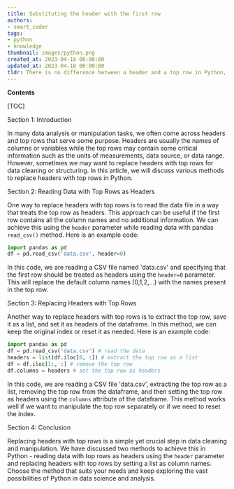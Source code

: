 ```yaml
---
title: Substituting the header with the first row
authors:
- smart_coder
tags:
- python
- knowledge
thumbnail: images/python.png
created_at: 2023-04-18 00:00:00
updated_at: 2023-04-18 00:00:00
tldr: There is no difference between a header and a top row in Python, they both refer to the first row of a data table.
---
```


**Contents**

[TOC]

Section 1: Introduction

In many data analysis or manipulation tasks, we often come across headers and top rows that serve some purpose. Headers are usually the names of columns or variables while the top rows may contain some critical information such as the units of measurements, data source, or data range. However, sometimes we may want to replace headers with top rows for data cleaning or structuring. In this article, we will discuss various methods to replace headers with top rows in Python.

Section 2: Reading Data with Top Rows as Headers

One way to replace headers with top rows is to read the data file in a way that treats the top row as headers. This approach can be useful if the first row contains all the column names and no additional information. We can achieve this using the `header` parameter while reading data with pandas `read_csv()` method. Here is an example code:

```python
import pandas as pd
df = pd.read_csv('data.csv', header=0)  
```

In this code, we are reading a CSV file named 'data.csv' and specifying that the first row should be treated as headers using the `header=0` parameter. This will replace the default column names (0,1,2,...) with the names present in the top row. 

Section 3: Replacing Headers with Top Rows

Another way to replace headers with top rows is to extract the top row, save it as a list, and set it as headers of the dataframe. In this method, we can keep the original index or reset it as needed. Here is an example code:

```python
import pandas as pd
df = pd.read_csv('data.csv') # read the data
headers = list(df.iloc[0, :]) # extract the top row as a list
df = df.iloc[1:, :] # remove the top row
df.columns = headers # set the top row as headers
```

In this code, we are reading a CSV file 'data.csv', extracting the top row as a list, removing the top row from the dataframe, and then setting the top row as headers using the `columns` attribute of the dataframe. This method works well if we want to manipulate the top row separately or if we need to reset the index.

Section 4: Conclusion

Replacing headers with top rows is a simple yet crucial step in data cleaning and manipulation. We have discussed two methods to achieve this in Python - reading data with top rows as headers using the `header` parameter and replacing headers with top rows by setting a list as column names. Choose the method that suits your needs and keep exploring the vast possibilities of Python in data science and analysis.
